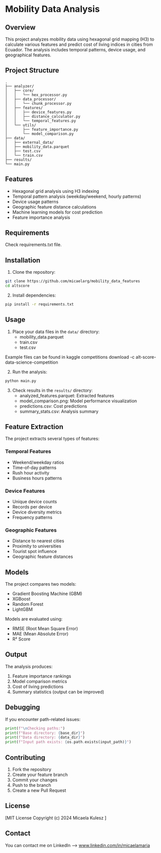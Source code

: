 # Mobility Data Analysis

## Overview
This project analyzes mobility data using hexagonal grid mapping (H3) to calculate various features and predict cost of living indices in cities from Ecuador. The analysis includes temporal patterns, device usage, and geographical features.

## Project Structure
```
.
├── analyzer/               
│   ├── core/            
│   │   └── hex_processor.py
│   ├── data_processor/   
│   │   └── chunk_processor.py
│   ├── features/          
│   │   ├── device_features.py
│   │   ├── distance_calculator.py
│   │   └── temporal_features.py
│   └── utils/           
│       ├── feature_importance.py
│       └── model_comparison.py
├── data/                  
│   ├── external_data/     
│   ├── mobility_data.parquet
│   ├── test.csv
│   └── train.csv
├── results/            
└── main.py              
```

## Features
- Hexagonal grid analysis using H3 indexing
- Temporal pattern analysis (weekday/weekend, hourly patterns)
- Device usage patterns
- Geographic feature distance calculations
- Machine learning models for cost prediction
- Feature importance analysis

## Requirements
Check requirements.txt file.

## Installation
1. Clone the repository:
```bash
git clone https://github.com/micaelarg/mobility_data_features
cd altscore
```

2. Install dependencies:
```bash
pip install -r requirements.txt
```

## Usage
1. Place your data files in the `data/` directory:
   - mobility_data.parquet
   - train.csv
   - test.csv

Example files can be found in kaggle competitions download -c alt-score-data-science-competition

2. Run the analysis:
```bash
python main.py
```

3. Check results in the `results/` directory:
   - analyzed_features.parquet: Extracted features
   - model_comparison.png: Model performance visualization
   - predictions.csv: Cost predictions
   - summary_stats.csv: Analysis summary

## Feature Extraction
The project extracts several types of features:

### Temporal Features
- Weekend/weekday ratios
- Time-of-day patterns
- Rush hour activity
- Business hours patterns

### Device Features
- Unique device counts
- Records per device
- Device diversity metrics
- Frequency patterns

### Geographic Features
- Distance to nearest cities
- Proximity to universities
- Tourist spot influence
- Geographic feature distances

## Models
The project compares two models:
- Gradient Boosting Machine (GBM)
- XGBoost
- Random Forest
- LightGBM

Models are evaluated using:
- RMSE (Root Mean Square Error)
- MAE (Mean Absolute Error)
- R² Score

## Output
The analysis produces:
1. Feature importance rankings
2. Model comparison metrics
3. Cost of living predictions
4. Summary statistics (output can be improved)

## Debugging
If you encounter path-related issues:
```python
print(f"\nChecking paths:")
print(f"Base directory: {base_dir}")
print(f"Data directory: {data_dir}")
print(f"Input path exists: {os.path.exists(input_path)}")
```

## Contributing
1. Fork the repository
2. Create your feature branch
3. Commit your changes
4. Push to the branch
5. Create a new Pull Request

## License
[MIT License
Copyright (c) 2024 Micaela Kulesz
]

## Contact
You can contact me on LinkedIn --> www.linkedin.com/in/micaelamaria

